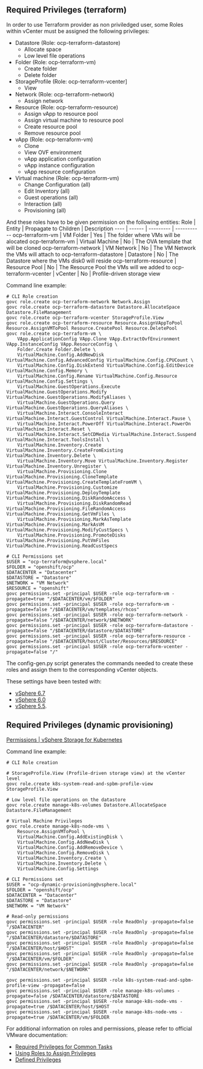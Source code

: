 ## Required Privileges (terraform)

In order to use Terraform provider as non priviledged user, some Roles within vCenter must be assigned the following privileges:

- Datastore (Role: ocp-terraform-datastore)
  - Allocate space
  - Low level file operations
- Folder (Role: ocp-terraform-vm)
  - Create folder
  - Delete folder
- StorageProfile (Role: ocp-terraform-vcenter]
  - View
- Network (Role: ocp-terraform-network)
  - Assign network
- Resource (Role: ocp-terraform-resource)
  - Assign vApp to resource pool
  - Assign virtual machine to resource pool
  - Create resource pool
  - Remove resource pool
- vApp (Role: ocp-terraform-vm)
  - Clone
  - View OVF environment
  - vApp application configuration
  - vApp instance configuration
  - vApp resource configuration
- Virtual machine (Role: ocp-terraform-vm)
  - Change Configuration (all)
  - Edit Inventory (all)
  - Guest operations (all)
  - Interaction (all)
  - Provisioning (all)

And these roles have to be given permission on the following entities:
Role | Entity | Propagate to Children | Description
---- | ------ | --------- | -----------
ocp-terraform-vm | VM Folder | Yes | The folder where VMs will be alocated
ocp-terraform-vm | Virtual Machine | No | The OVA template that will be cloned
ocp-terraform-network | VM Network | No | The VM Network the VMs will attach  to
ocp-terraform-datastore | Datastore | No | The Datastore where the VMs disk0 will reside
ocp-terraform-resource | Resource Pool |  No | The Resource Pool the VMs will we added to
ocp-terraform-vcenter | vCenter | No | Profile-driven storage view

Command line example:
```
# CLI Role creation
govc role.create ocp-terraform-network Network.Assign
govc role.create ocp-terraform-datastore Datastore.AllocateSpace Datastore.FileManagement 
govc role.create ocp-terraform-vcenter StorageProfile.View
govc role.create ocp-terraform-resource Resource.AssignVAppToPool Resource.AssignVMToPool Resource.CreatePool Resource.DeletePool
govc role.create ocp-terraform-vm \
	VApp.ApplicationConfig VApp.Clone VApp.ExtractOvfEnvironment VApp.InstanceConfig VApp.ResourceConfig \
	Folder.Create Folder.Delete \
	VirtualMachine.Config.AddNewDisk VirtualMachine.Config.AdvancedConfig VirtualMachine.Config.CPUCount \
	VirtualMachine.Config.DiskExtend VirtualMachine.Config.EditDevice VirtualMachine.Config.Memory \
	VirtualMachine.Config.Rename VirtualMachine.Config.Resource VirtualMachine.Config.Settings \
	VirtualMachine.GuestOperations.Execute VirtualMachine.GuestOperations.Modify VirtualMachine.GuestOperations.ModifyAliases \
	VirtualMachine.GuestOperations.Query VirtualMachine.GuestOperations.QueryAliases \
	VirtualMachine.Interact.ConsoleInteract VirtualMachine.Interact.GuestControl VirtualMachine.Interact.Pause \
	VirtualMachine.Interact.PowerOff VirtualMachine.Interact.PowerOn VirtualMachine.Interact.Reset \
	VirtualMachine.Interact.SetCDMedia VirtualMachine.Interact.Suspend VirtualMachine.Interact.ToolsInstall \
	VirtualMachine.Inventory.Create VirtualMachine.Inventory.CreateFromExisting VirtualMachine.Inventory.Delete \
	VirtualMachine.Inventory.Move VirtualMachine.Inventory.Register VirtualMachine.Inventory.Unregister \
	VirtualMachine.Provisioning.Clone VirtualMachine.Provisioning.CloneTemplate VirtualMachine.Provisioning.CreateTemplateFromVM \
	VirtualMachine.Provisioning.Customize VirtualMachine.Provisioning.DeployTemplate VirtualMachine.Provisioning.DiskRandomAccess \
	VirtualMachine.Provisioning.DiskRandomRead VirtualMachine.Provisioning.FileRandomAccess VirtualMachine.Provisioning.GetVmFiles \
	VirtualMachine.Provisioning.MarkAsTemplate VirtualMachine.Provisioning.MarkAsVM VirtualMachine.Provisioning.ModifyCustSpecs \
	VirtualMachine.Provisioning.PromoteDisks VirtualMachine.Provisioning.PutVmFiles VirtualMachine.Provisioning.ReadCustSpecs

# CLI Permissions set
$USER = "ocp-terraform@vsphere.local"
$FOLDER = "openshift/ocp"
$DATACENTER = "Datacenter"
$DATASTORE = "Datastore"
$NETWORK = "VM Network"
$RESOURCE = "openshift"
govc permissions.set -principal $USER -role ocp-terraform-vm -propagate=true "/$DATACENTER/vm/$FOLDER"
govc permissions.set -principal $USER -role ocp-terraform-vm -propagate=false "/$DATACENTER/vm/templates/rhcos"
govc permissions.set -principal $USER -role ocp-terraform-network -propagate=false "/$DATACENTER/network/$NETWORK"
govc permissions.set -principal $USER -role ocp-terraform-datastore -propagate=false "/$DATACENTER/datastore/$DATASTORE"
govc permissions.set -principal $USER -role ocp-terraform-resource -propagate=false "/$DATACENTER/host/Cluster/Resources/$RESOURCE"
govc permissions.set -principal $USER -role ocp-terraform-vcenter -propagate=false "/"
```

The config-gen.py script generates the commands needed to create these roles and assign them to the corresponding vCenter objects.

These settings have been tested with:
- [vSphere 6.7](https://pubs.vmware.com/vsphere-60/index.jsp?topic=%2Fcom.vmware.vsphere.security.doc%2FGUID-18071E9A-EED1-4968-8D51-E0B4F526FDA3.html)
- [vSphere 6.0](https://pubs.vmware.com/vsphere-60/index.jsp?topic=%2Fcom.vmware.vsphere.security.doc%2FGUID-18071E9A-EED1-4968-8D51-E0B4F526FDA3.html)
- [vSphere 5.5](https://pubs.vmware.com/vsphere-55/index.jsp?topic=%2Fcom.vmware.vsphere.security.doc%2FGUID-18071E9A-EED1-4968-8D51-E0B4F526FDA3.html). 

## Required Privileges (dynamic provisioning)
[Permissions | vSphere Storage for Kubernetes](https://vmware.github.io/vsphere-storage-for-kubernetes/documentation/vcp-roles.html)

Command line example:
```
# CLI Role creation

# StorageProfile.View (Profile-driven storage view) at the vCenter level
govc role.create k8s-system-read-and-spbm-profile-view StorageProfile.View

# Low level file operations on the datastore
govc role.create manage-k8s-volumes Datastore.AllocateSpace Datastore.FileManagement

# Virtual Machine Privileges
govc role.create manage-k8s-node-vms \
	Resource.AssignVMToPool \
	VirtualMachine.Config.AddExistingDisk \
	VirtualMachine.Config.AddNewDisk \
	VirtualMachine.Config.AddRemoveDevice \
	VirtualMachine.Config.RemoveDisk \
	VirtualMachine.Inventory.Create \
	VirtualMachine.Inventory.Delete \
	VirtualMachine.Config.Settings

# CLI Permissions set
$USER = "ocp-dynamic-provisioning@vsphere.local"
$FOLDER = "openshift/ocp"
$DATACENTER = "Datacenter"
$DATASTORE = "Datastore"
$NETWORK = "VM Network"

# Read-only permissions
govc permissions.set -principal $USER -role ReadOnly -propagate=false "/$DATACENTER"
govc permissions.set -principal $USER -role ReadOnly -propagate=false "/$DATACENTER/datastore/$DATASTORE"
govc permissions.set -principal $USER -role ReadOnly -propagate=false "/$DATACENTER/host/$HOST"
govc permissions.set -principal $USER -role ReadOnly -propagate=false "/$DATACENTER/vm/$FOLDER"
govc permissions.set -principal $USER -role ReadOnly -propagate=false "/$DATACENTER/network/$NETWORK"

govc permissions.set -principal $USER -role k8s-system-read-and-spbm-profile-view -propagate=false
govc permissions.set -principal $USER -role manage-k8s-volumes -propagate=false /$DATACENTER/datastore/$DATASTORE
govc permissions.set -principal $USER -role manage-k8s-node-vms -propagate=true /$DATACENTER/host/$HOST
govc permissions.set -principal $USER -role manage-k8s-node-vms -propagate=true /$DATACENTER/vm/$FOLDER
```

For additional information on roles and permissions, please refer to official VMware documentation:
- [Required Privileges for Common Tasks](https://docs.vmware.com/en/VMware-vSphere/6.7/com.vmware.vsphere.security.doc/GUID-4D0F8E63-2961-4B71-B365-BBFA24673FDB.html)
- [Using Roles to Assign Privileges](https://docs.vmware.com/en/VMware-vSphere/6.7/com.vmware.vsphere.security.doc/GUID-18071E9A-EED1-4968-8D51-E0B4F526FDA3.html)
- [Defined Privileges](https://docs.vmware.com/en/VMware-vSphere/6.7/com.vmware.vsphere.security.doc/GUID-ED56F3C4-77D0-49E3-88B6-B99B8B437B62.html)
